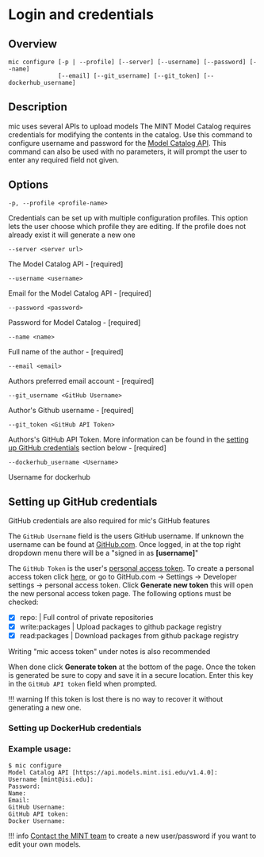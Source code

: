 # Login and credentials

## Overview
```
mic configure [-p | --profile] [--server] [--username] [--password] [--name] 
              [--email] [--git_username] [--git_token] [--dockerhub_username] 
``` 

## Description

mic uses several APIs to upload models
The MINT Model Catalog requires credentials for modifying the contents in the catalog. Use this command to configure username and password for the [Model Catalog API](https://model-catalog-python-api-client.readthedocs.io/en/latest/endpoints/). This command can also be used with no parameters, it will prompt the user to enter any required field not given. 

## Options

`-p, --profile <profile-name>`

Credentials can be set up with multiple configuration profiles. This option lets the user choose which profile they are editing. If the profile does not already exist it will generate a new one
    
`--server <server url> `

The Model Catalog API - [required]

`--username <username>`

Email for the Model Catalog API - [required]

`--password <password>`

Password for Model Catalog - [required]

`--name <name>`

Full name of the author - [required]

`--email <email>`

Authors preferred email account - [required]

`--git_username <GitHub Username>`

Author's Github username - [required]

`--git_token <GitHub API Token>`

Authors's GitHub API Token. More information can be found in the [setting up GitHub credentials](#GitHubCreds) section below - [required]

`--dockerhub_username <Username>`

Username for dockerhub


## <a name="GitHubCreds">Setting up GitHub credentials</a>

GitHub credentials are also required for mic's GitHub features 
 
The `GitHub Username` field is the users GitHub username. If unknown the username can be found at [GitHub.com](https://github.com/). Once logged, in at the top right dropdown menu there will be a "signed in as **[username]**"

The `GitHub Token` is the user's [personal access token](https://help.github.com/en/github/authenticating-to-github/creating-a-personal-access-token-for-the-command-line). To create a personal access token click [here](https://github.com/settings/tokens/new), or go to GitHub.com -> Settings -> Developer settings -> personal access token. Click **Generate new token** this will open the new personal access token page. The following options must be checked:
  
  - [x] repo: | Full control of private repositories
  - [x] write:packages | Upload packages to github package registry
  - [x] read:packages | Download packages from github package registry
 
 Writing "mic access token" under notes is also recommended 
 
 When done click **Generate token** at the bottom of the page. Once the token is generated be sure to copy and save it in a secure location. Enter this key in the `GitHub API token` field when prompted. 

!!! warning
    If this token is lost there is no way to recover it without generating a new one.

### Setting up DockerHub credentials

### Example usage:

```
$ mic configure
Model Catalog API [https://api.models.mint.isi.edu/v1.4.0]:
Username [mint@isi.edu]:
Password:
Name: 
Email:
GitHub Username:
GitHub API token:
Docker Username: 
```



!!! info
    [Contact the MINT team](mailto:mint@mailman.isi.edu) to create a new user/password if you want to edit your own models.